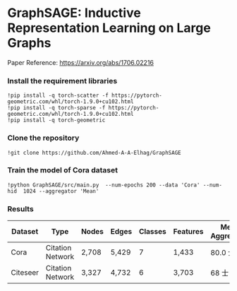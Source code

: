 # GraphSAGE: Inductive Representation Learning on Large Graphs

Paper Reference: https://arxiv.org/abs/1706.02216

### Install the requirement libraries

```git
!pip install -q torch-scatter -f https://pytorch-geometric.com/whl/torch-1.9.0+cu102.html
!pip install -q torch-sparse -f https://pytorch-geometric.com/whl/torch-1.9.0+cu102.html
!pip install -q torch-geometric
```

### Clone the repository

```git
!git clone https://github.com/Ahmed-A-A-Elhag/GraphSAGE
```

### Train the model of Cora dataset

```git
!python GraphSAGE/src/main.py  --num-epochs 200 --data 'Cora' --num-hid  1024 --aggregator 'Mean'
```

### Results


|    Dataset      |          Type  | Nodes          |Edges         | Classes     | Features   |Mean Aggregator    |      MaxPooling Aggregator   |
| -------------   | -------------    |------------- |------------- |------------- |------------- |-------------------- | -------------------- |
| Cora            |  Citation Network |     2,708   |   5,429      |     7        |    1,433     |       80.0 士 1     |    81.0 士 1 |
| Citeseer        |  Citation Network |     3,327   |   4,732      |     6        |    3,703     |       68 士  1   |    69.5 士  0.8| 
